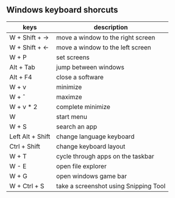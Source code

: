 ## Windows keyboard shorcuts

| keys | description |
| --- | --- |
| W + Shift + -> | move a window to the right screen |
| W + Shift + <- | move a window to the left screen |
| W + P | set screens |
| Alt + Tab | jump between windows |
| Alt + F4 | close a software |
| W + v | minimize |
| W + ˆ | maximze |
| W + v * 2 | complete minimize |
| W | start menu |
| W + S | search an app |
| Left Alt + Shift | change language keyboard |
| Ctrl + Shift | change keyboard layout |
| W + T | cycle through apps on the taskbar |
| W - E | open file explorer |
| W + G | open windows game bar |
| W + Ctrl + S | take a screenshot using Snipping Tool |




